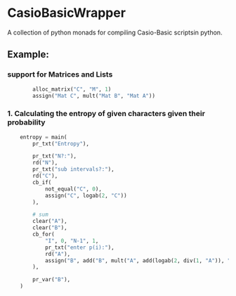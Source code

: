 # CasioBasicWrapper

A collection of python monads for compiling Casio-Basic scriptsin python.

## Example:
### support for Matrices and Lists
```python
        alloc_matrix("C", "M", 1)
        assign("Mat C", mult("Mat B", "Mat A"))
```
### 1. Calculating the entropy of given characters given their probability
```python
    entropy = main(
        pr_txt("Entropy"),

        pr_txt("N?:"),
        rd("N"),
        pr_txt("sub intervals?:"),
        rd("C"),
        cb_if(
            not_equal("C", 0),
            assign("C", logab(2, "C"))
        ),

        # sum
        clear("A"),
        clear("B"),
        cb_for(
            "I", 0, "N-1", 1,
            pr_txt("enter p(i):"),
            rd("A"),
            assign("B", add("B", mult("A", add(logab(2, div(1, "A")), "C"))))
        ),

        pr_var("B"),
    )
```
